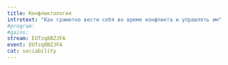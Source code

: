 ```yaml
---
title: Конфликтология
introtext: "Как грамотно вести себя во время конфликта и управлять им"
#program:
#gains:
stream: EUTzq8BZJFA
event: EUTzq8BZJFA
cat: sociability
---
```

